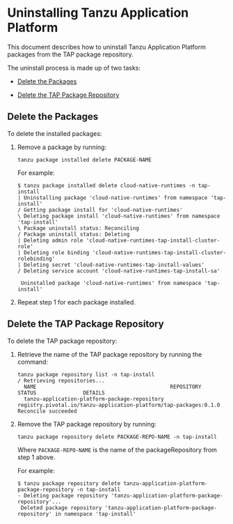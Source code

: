 # <a id='uninstalling'></a> Uninstalling Tanzu Application Platform

This document describes how to uninstall Tanzu Application Platform packages from the TAP package repository.

The uninstall process is made up of two tasks:

+ [Delete the Packages](#del-packages)

+ [Delete the TAP Package Repository](#del-repo)

## <a id='del-packages'></a> Delete the Packages

To delete the installed packages:

1. Remove a package by running:

    ```
    tanzu package installed delete PACKAGE-NAME
    ```
    For example:
    ```
    $ tanzu package installed delete cloud-native-runtimes -n tap-install
    | Uninstalling package 'cloud-native-runtimes' from namespace 'tap-install'
    / Getting package install for 'cloud-native-runtimes'
    \ Deleting package install 'cloud-native-runtimes' from namespace 'tap-install'
    \ Package uninstall status: Reconciling
    / Package uninstall status: Deleting
    | Deleting admin role 'cloud-native-runtimes-tap-install-cluster-role'
    | Deleting role binding 'cloud-native-runtimes-tap-install-cluster-rolebinding'
    | Deleting secret 'cloud-native-runtimes-tap-install-values'
    / Deleting service account 'cloud-native-runtimes-tap-install-sa'    

     Uninstalled package 'cloud-native-runtimes' from namespace 'tap-install'
    ```

2. Repeat step 1 for each package installed.


## <a id='del-repo'></a>Delete the TAP Package Repository

To delete the TAP package repository:

1. Retrieve the name of the TAP package repository by running the command:

    ```
    tanzu package repository list -n tap-install
    / Retrieving repositories...
      NAME                                           REPOSITORY                                                         STATUS               DETAILS  
      tanzu-application-platform-package-repository  registry.pivotal.io/tanzu-application-platform/tap-packages:0.1.0  Reconcile succeeded
    ```

2. Remove the TAP package repository by running:

    ```
    tanzu package repository delete PACKAGE-REPO-NAME -n tap-install
    ```

    Where `PACKAGE-REPO-NAME` is the name of the packageRepository from step 1 above.

    For example:

    ```
    $ tanzu package repository delete tanzu-application-platform-package-repository -n tap-install
    - Deleting package repository 'tanzu-application-platform-package-repository'...
     Deleted package repository 'tanzu-application-platform-package-repository' in namespace 'tap-install'
    ```
